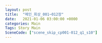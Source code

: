 ```yaml
---
layout: post
title:  "메인_회상_001~012장"
date:   2021-01-06 03:00:00 +0000
categories: Main
Tags: Story Main
SceneCode: ["scene_skip_cp001-012_q1_s10"]
---
```

